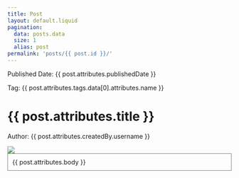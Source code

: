 ```yaml
---
title: Post
layout: default.liquid
pagination:
  data: posts.data
  size: 1
  alias: post
permalink: 'posts/{{ post.id }}/'
---
```


<style>
  .body {
    border: 1px solid gray;
    padding: 10px;
  }
</style>

<p>
  Published Date: {{ post.attributes.publishedDate }}
</p>

<p>
  Tag: {{ post.attributes.tags.data[0].attributes.name }}
</p>

# {{ post.attributes.title }}

<p>
  Author: {{ post.attributes.createdBy.username }}
</p>

<img src="http://localhost:1337{{ post.attributes.featureImage.data.attributes.formats.large.url }}">

<div class="body">
  {{ post.attributes.body }}
</div>
